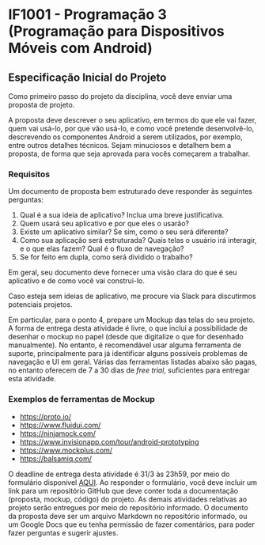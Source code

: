 # IF1001 - Programação 3 (Programação para Dispositivos Móveis com Android)

## Especificação Inicial do Projeto

Como primeiro passo do projeto da disciplina, você deve enviar uma proposta de projeto. 

A proposta deve descrever o seu aplicativo, em termos do que ele vai fazer, quem vai usá-lo, por que vão usá-lo, e como você pretende desenvolvê-lo, descrevendo os componentes Android a serem utilizados, por exemplo, entre outros detalhes técnicos. Sejam minuciosos e detalhem bem a proposta, de forma que seja aprovada para vocês começarem a trabalhar. 

### Requisitos
Um documento de proposta bem estruturado deve responder às seguintes perguntas:
1. Qual é a sua ideia de aplicativo? Inclua uma breve justificativa.
2. Quem usará seu aplicativo e por que eles o usarão?
3. Existe um aplicativo similar? Se sim, como o seu será diferente?
4. Como sua aplicação será estruturada? Quais telas o usuário irá interagir, e o que elas fazem? Qual é o fluxo de navegação? 
5. Se for feito em dupla, como será dividido o trabalho?

Em geral, seu documento deve fornecer uma visão clara do que é seu aplicativo e de como você vai construi-lo.

Caso esteja sem ideias de aplicativo, me procure via Slack para discutirmos potenciais projetos.

Em particular, para o ponto 4, prepare um Mockup das telas do seu projeto. A forma de entrega desta atividade é livre, o que inclui a possibilidade de desenhar o mockup no papel (desde que digitalize o que for desenhado manualmente). No entanto, é recomendável usar alguma ferramenta de suporte, principalmente para já identificar alguns possíveis problemas de  navegação e UI em geral. Várias das ferramentas listadas abaixo são pagas, no entanto oferecem de 7 a 30 dias de _free trial_, suficientes para entregar esta atividade.

### Exemplos de ferramentas de Mockup
- https://proto.io/
- https://www.fluidui.com/
- https://ninjamock.com/
- https://www.invisionapp.com/tour/android-prototyping
- https://www.mockplus.com/
- https://balsamiq.com/

O deadline de entrega desta atividade é 31/3 às 23h59, por meio do formulário disponível [AQUI](https://docs.google.com/forms/d/e/1FAIpQLSdL56h9CVXN4SaUaO79XKxTTI5-evmubm8mSDuDC7tjcdL0lw/viewform). Ao responder o formulário, você deve incluir um link para um repositório GitHub que deve conter toda a documentação (proposta, mockup, código) do projeto. As demais atividades relativas ao projeto serão entregues por meio do repositório informado. O documento da proposta deve ser um arquivo Markdown no repositório informado, ou um Google Docs que eu tenha permissão de fazer comentários, para poder fazer perguntas e sugerir ajustes. 


